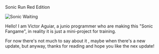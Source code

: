 Sonic Run Red Edition

<img src="https://media.discordapp.net/attachments/918659534338269224/995140933861523476/sonic-sonic-waiting.gif?width=427&height=427" alt="Sonic Waiting">

Hello! I am Victor Aguiar, a junio programmer who are making 
this "Sonic Fangame", in reality it is just a mini-project
for training.

For now there's not much to say about it , maybe when there's
a new update, but anyway, thanks for reading and hope you like
the nex update!